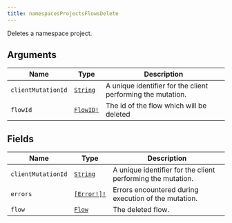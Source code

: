 ```yaml
---
title: namespacesProjectsFlowsDelete
---
```


Deletes a namespace project.

## Arguments

| Name | Type | Description |
|------|------|-------------|
| `clientMutationId` | [`String`](../scalar/string.md) | A unique identifier for the client performing the mutation. |
| `flowId` | [`FlowID!`](../scalar/flowid.md) | The id of the flow which will be deleted |

## Fields

| Name | Type | Description |
|------|------|-------------|
| `clientMutationId` | [`String`](../scalar/string.md) | A unique identifier for the client performing the mutation. |
| `errors` | [`[Error!]!`](../union/error.md) | Errors encountered during execution of the mutation. |
| `flow` | [`Flow`](../object/flow.md) | The deleted flow. |

